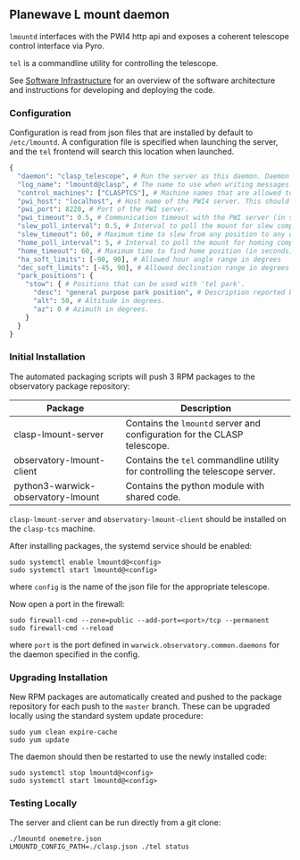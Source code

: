 ## Planewave L mount daemon

`lmountd` interfaces with the PWI4 http api and exposes a
coherent telescope control interface via Pyro.

`tel` is a commandline utility for controlling the telescope.

See [Software Infrastructure](https://github.com/warwick-one-metre/docs/wiki/Software-Infrastructure) for an overview of the software architecture and instructions for developing and deploying the code.

### Configuration

Configuration is read from json files that are installed by default to `/etc/lmountd`.
A configuration file is specified when launching the server, and the `tel` frontend will search this location when launched.

```python
{
  "daemon": "clasp_telescope", # Run the server as this daemon. Daemon types are registered in `warwick.observatory.common.daemons`.
  "log_name": "lmountd@clasp", # The name to use when writing messages to the observatory log.
  "control_machines": ["CLASPTCS"], # Machine names that are allowed to control (rather than just query) state. Machine names are registered in `warwick.observatory.common.IP`.
  "pwi_host": "localhost", # Host name of the PWI4 server. This should generally stay as localhost.
  "pwi_port": 8220, # Port of the PWI server.
  "pwi_timeout": 0.5, # Communication timeout with the PWI server (in seconds).
  "slew_poll_interval": 0.5, # Interval to poll the mount for slew completion (in seconds)
  "slew_timeout": 60, # Maximum time to slew from any position to any other position (in seconds)
  "home_poll_interval": 5, # Interval to poll the mount for homing completion (in seconds)
  "home_timeout": 60, # Maximum time to find home position (in seconds)
  "ha_soft_limits": [-90, 90], # Allowed hour angle range in degrees
  "dec_soft_limits": [-45, 90], # Allowed declination range in degrees
  "park_positions": {
    "stow": { # Positions that can be used with 'tel park'.
      "desc": "general purpose park position", # Description reported by 'tel park'.
      "alt": 50, # Altitude in degrees.
      "az": 0 # Azimuth in degrees.
    }
  }
}
```

### Initial Installation

The automated packaging scripts will push 3 RPM packages to the observatory package repository:

| Package           | Description |
| ----------------- | ------ |
| clasp-lmount-server | Contains the `lmountd` server and configuration for the CLASP telescope. |
| observatory-lmount-client | Contains the `tel` commandline utility for controlling the telescope server. |
| python3-warwick-observatory-lmount | Contains the python module with shared code. |

`clasp-lmount-server` and `observatory-lmount-client` should be installed on the `clasp-tcs` machine.

After installing packages, the systemd service should be enabled:

```
sudo systemctl enable lmountd@<config>
sudo systemctl start lmountd@<config>
```

where `config` is the name of the json file for the appropriate telescope.

Now open a port in the firewall:
```
sudo firewall-cmd --zone=public --add-port=<port>/tcp --permanent
sudo firewall-cmd --reload
```
where `port` is the port defined in `warwick.observatory.common.daemons` for the daemon specified in the config.

### Upgrading Installation

New RPM packages are automatically created and pushed to the package repository for each push to the `master` branch.
These can be upgraded locally using the standard system update procedure:
```
sudo yum clean expire-cache
sudo yum update
```

The daemon should then be restarted to use the newly installed code:
```
sudo systemctl stop lmountd@<config>
sudo systemctl start lmountd@<config>
```

### Testing Locally

The server and client can be run directly from a git clone:
```
./lmountd onemetre.json
LMOUNTD_CONFIG_PATH=./clasp.json ./tel status
```

